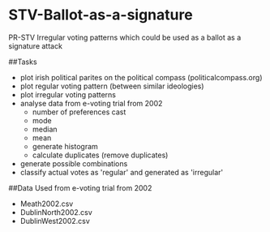 # STV-Ballot-as-a-signature
PR-STV Irregular voting patterns which could be used as a ballot as a signature attack

##Tasks
- plot irish political parites on the political compass (politicalcompass.org)
- plot regular voting pattern (between similar ideologies)
- plot irregular voting patterns
- analyse data from e-voting trial from 2002
  - number of preferences cast
  - mode
  - median
  - mean
  - generate histogram
  - calculate duplicates (remove duplicates)
- generate possible combinations
- classify actual votes as 'regular' and generated as 'irregular'


##Data Used from e-voting trial from 2002
- Meath2002.csv
- DublinNorth2002.csv
- DublinWest2002.csv
